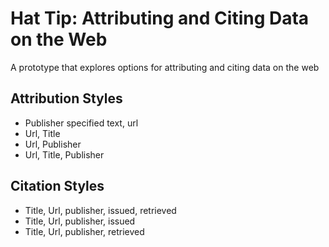 # Hat Tip: Attributing and Citing Data on the Web

A prototype that explores options for attributing and citing data on the web

## Attribution Styles

* Publisher specified text, url
* Url, Title
* Url, Publisher
* Url, Title, Publisher

## Citation Styles

* Title, Url, publisher, issued, retrieved
* Title, Url, publisher, issued
* Title, Url, publisher, retrieved




